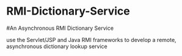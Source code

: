 # RMI-Dictionary-Service

#An Asynchronous RMI Dictionary Service

use the Servlet/JSP and Java RMI frameworks to develop a remote, asynchronous dictionary
lookup service
